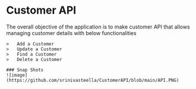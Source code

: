 
# Customer API 
The overall objective of the application is to make customer API that allows managing customer details with below functionalities
```
>	Add a Customer
>	Update a Customer
>	Find a Customer
>	Delete a Customer

### Snap Shots
![image](https://github.com/srinivasteella/CustomerAPI/blob/main/API.PNG)
